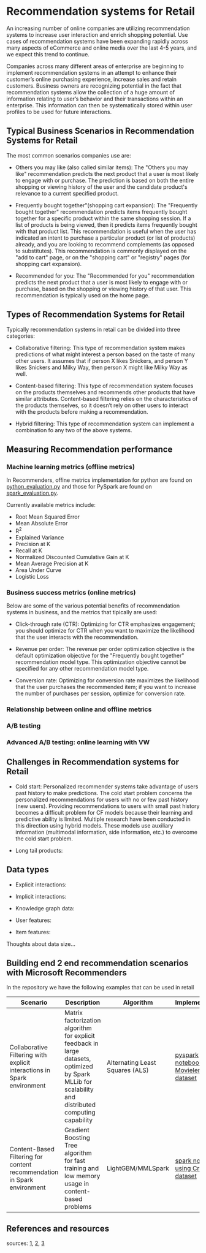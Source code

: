 # Recommendation systems for Retail

An increasing number of online companies are utilizing recommendation systems to increase user interaction and enrich shopping potential. Use cases of recommendation systems have been expanding rapidly across many aspects of eCommerce and online media over the last 4-5 years, and we expect this trend to continue.

Companies across many different areas of enterprise are beginning to implement recommendation systems in an attempt to enhance their customer’s online purchasing experience, increase sales and retain customers. Business owners are recognizing potential in the fact that recommendation systems allow the collection of a huge amount of information relating to user’s behavior and their transactions within an enterprise. This information can then be systematically stored within user profiles to be used for future interactions.

## Typical Business Scenarios in Recommendation Systems for Retail

The most common scenarios companies use are:

* Others you may like (also called similar items): The "Others you may like" recommendation predicts the next product that a user is most likely to engage with or purchase. The prediction is based on both the entire shopping or viewing history of the user and the candidate product's relevance to a current specified product.

* Frequently bought together"(shopping cart expansion): The "Frequently bought together" recommendation predicts items frequently bought together for a specific product within the same shopping session. If a list of products is being viewed, then it predicts items frequently bought with that product list. This recommendation is useful when the user has indicated an intent to purchase a particular product (or list of products) already, and you are looking to recommend complements (as opposed to substitutes). This recommendation is commonly displayed on the "add to cart" page, or on the "shopping cart" or "registry" pages (for shopping cart expansion).

* Recommended for you: The "Recommended for you" recommendation predicts the next product that a user is most likely to engage with or purchase, based on the shopping or viewing history of that user. This recommendation is typically used on the home page.


## Types of Recommendation Systems for Retail

Typically recommendation systems in retail can be divided into three categories:

* Collaborative filtering: This type of recommendation system makes predictions of what might interest a person based on the taste of many other users. It assumes that if person X likes Snickers, and person Y likes Snickers and Milky Way, then person X might like Milky Way as well.

* Content-based filtering: This type of recommendation system focuses on the products themselves and recommends other products that have similar attributes. Content-based filtering relies on the characteristics of the products themselves, so it doesn’t rely on other users to interact with the products before making a recommendation.

* Hybrid filtering: This type of recommendation system can implement a combination fo any two of the above systems.


## Measuring Recommendation performance

### Machine learning metrics (offline metrics)

In Recommenders, offine metrics implementation for python are found on [python_evaluation.py](https://github.com/microsoft/recommenders/blob/master/reco_utils/evaluation/python_evaluation.py) and those for PySpark are found on [spark_evaluation.py](https://github.com/microsoft/recommenders/blob/master/reco_utils/evaluation/spark_evaluation.py).

Currently available metrics include:

- Root Mean Squared Error
- Mean Absolute Error
- R<sup>2</sup>
- Explained Variance
- Precision at K
- Recall at K
- Normalized Discounted Cumulative Gain at K
- Mean Average Precision at K
- Area Under Curve
- Logistic Loss

### Business success metrics (online metrics)

Below are some of the various potential benefits of recommendation systems in business, and the metrics that tipically are used:

* Click-through rate (CTR): Optimizing for CTR emphasizes engagement; you should optimize for CTR when you want to maximize the likelihood that the user interacts with the recommendation.

* Revenue per order: The revenue per order optimization objective is the default optimization objective for the "Frequently bought together" recommendation model type. This optimization objective cannot be specified for any other recommendation model type.

* Conversion rate: Optimizing for conversion rate maximizes the likelihood that the user purchases the recommended item; if you want to increase the number of purchases per session, optimize for conversion rate.

### Relationship between online and offline metrics

### A/B testing

### Advanced A/B testing: online learning with VW

## Challenges in Recommendation systems for Retail

* Cold start: Personalized recommender systems take advantage of users past history to make predictions. The cold start problem concerns the personalized recommendations for users with no or few past history (new users). Providing recommendations to users with small past history becomes a difficult problem for CF models because their learning and predictive ability is limited. Multiple research have been conducted in this direction using hybrid models. These models use auxiliary information (multimodal information, side information, etc.) to overcome the cold start problem.

* Long tail products:

## Data types

 * Explicit interactions:

 * Implicit interactions:

 * Knowledge graph data:

 * User features:

 * Item features:

 Thoughts about data size...

## Building end 2 end recommendation scenarios with Microsoft Recommenders

In the repository we have the following examples that can be used in retail


| Scenario | Description | Algorithm | Implementation |
|----------|-------------|-----------|----------------|
| Collaborative Filtering with explicit interactions in Spark environment |  Matrix factorization algorithm for explicit feedback in large datasets, optimized by Spark MLLib for scalability and distributed computing capability | Alternating Least Squares (ALS) | [pyspark notebook using Movielens dataset](https://github.com/microsoft/recommenders/blob/staging/notebooks/00_quick_start/als_movielens.ipynb) |
| Content-Based Filtering for content recommendation in Spark environment | Gradient Boosting Tree algorithm for fast training and low memory usage in content-based problems | LightGBM/MMLSpark | [spark notebook using Criteo dataset](https://github.com/microsoft/recommenders/blob/staging/notebooks/02_model/mmlspark_lightgbm_criteo.ipynb) |



## References and resources

sources: [1](https://emerj.com/ai-sector-overviews/use-cases-recommendation-systems/), [2](https://cloud.google.com/recommendations-ai/docs/placements), [3](https://www.researchgate.net/post/Can_anyone_explain_what_is_cold_start_problem_in_recommender_system)